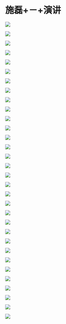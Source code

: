 # 施磊+－+演讲

![](https://raw.githubusercontent.com/hellojd2018/ms_document/master/Qcon/Qcon_shanghai_2018/images/093817464hAFfxF/201905130938_4.png)


![](https://raw.githubusercontent.com/hellojd2018/ms_document/master/Qcon/Qcon_shanghai_2018/images/093817464hAFfxF/201905130938_5.png)


![](https://raw.githubusercontent.com/hellojd2018/ms_document/master/Qcon/Qcon_shanghai_2018/images/093817464hAFfxF/201905130938_6.png)


![](https://raw.githubusercontent.com/hellojd2018/ms_document/master/Qcon/Qcon_shanghai_2018/images/093817464hAFfxF/201905130938_7.png)


![](https://raw.githubusercontent.com/hellojd2018/ms_document/master/Qcon/Qcon_shanghai_2018/images/093817464hAFfxF/201905130938_8.png)


![](https://raw.githubusercontent.com/hellojd2018/ms_document/master/Qcon/Qcon_shanghai_2018/images/093817464hAFfxF/201905130938_9.png)


![](https://raw.githubusercontent.com/hellojd2018/ms_document/master/Qcon/Qcon_shanghai_2018/images/093817464hAFfxF/201905130938_10.png)


![](https://raw.githubusercontent.com/hellojd2018/ms_document/master/Qcon/Qcon_shanghai_2018/images/093817464hAFfxF/201905130938_11.png)


![](https://raw.githubusercontent.com/hellojd2018/ms_document/master/Qcon/Qcon_shanghai_2018/images/093817464hAFfxF/201905130938_12.png)


![](https://raw.githubusercontent.com/hellojd2018/ms_document/master/Qcon/Qcon_shanghai_2018/images/093817464hAFfxF/201905130938_13.png)


![](https://raw.githubusercontent.com/hellojd2018/ms_document/master/Qcon/Qcon_shanghai_2018/images/093817464hAFfxF/201905130938_14.png)


![](https://raw.githubusercontent.com/hellojd2018/ms_document/master/Qcon/Qcon_shanghai_2018/images/093817464hAFfxF/201905130938_15.png)


![](https://raw.githubusercontent.com/hellojd2018/ms_document/master/Qcon/Qcon_shanghai_2018/images/093817464hAFfxF/201905130938_16.png)


![](https://raw.githubusercontent.com/hellojd2018/ms_document/master/Qcon/Qcon_shanghai_2018/images/093817464hAFfxF/201905130938_17.png)


![](https://raw.githubusercontent.com/hellojd2018/ms_document/master/Qcon/Qcon_shanghai_2018/images/093817464hAFfxF/201905130938_18.png)


![](https://raw.githubusercontent.com/hellojd2018/ms_document/master/Qcon/Qcon_shanghai_2018/images/093817464hAFfxF/201905130938_19.png)


![](https://raw.githubusercontent.com/hellojd2018/ms_document/master/Qcon/Qcon_shanghai_2018/images/093817464hAFfxF/201905130938_20.png)


![](https://raw.githubusercontent.com/hellojd2018/ms_document/master/Qcon/Qcon_shanghai_2018/images/093817464hAFfxF/201905130938_21.png)


![](https://raw.githubusercontent.com/hellojd2018/ms_document/master/Qcon/Qcon_shanghai_2018/images/093817464hAFfxF/201905130938_22.png)


![](https://raw.githubusercontent.com/hellojd2018/ms_document/master/Qcon/Qcon_shanghai_2018/images/093817464hAFfxF/201905130938_23.png)


![](https://raw.githubusercontent.com/hellojd2018/ms_document/master/Qcon/Qcon_shanghai_2018/images/093817464hAFfxF/201905130938_24.png)


![](https://raw.githubusercontent.com/hellojd2018/ms_document/master/Qcon/Qcon_shanghai_2018/images/093817464hAFfxF/201905130938_25.png)


![](https://raw.githubusercontent.com/hellojd2018/ms_document/master/Qcon/Qcon_shanghai_2018/images/093817464hAFfxF/201905130938_26.png)


![](https://raw.githubusercontent.com/hellojd2018/ms_document/master/Qcon/Qcon_shanghai_2018/images/093817464hAFfxF/201905130938_27.png)


![](https://raw.githubusercontent.com/hellojd2018/ms_document/master/Qcon/Qcon_shanghai_2018/images/093817464hAFfxF/201905130938_28.png)


![](https://raw.githubusercontent.com/hellojd2018/ms_document/master/Qcon/Qcon_shanghai_2018/images/093817464hAFfxF/201905130938_29.png)


![](https://raw.githubusercontent.com/hellojd2018/ms_document/master/Qcon/Qcon_shanghai_2018/images/093817464hAFfxF/201905130938_30.png)


![](https://raw.githubusercontent.com/hellojd2018/ms_document/master/Qcon/Qcon_shanghai_2018/images/093817464hAFfxF/201905130938_31.png)


![](https://raw.githubusercontent.com/hellojd2018/ms_document/master/Qcon/Qcon_shanghai_2018/images/093817464hAFfxF/201905130938_32.png)


![](https://raw.githubusercontent.com/hellojd2018/ms_document/master/Qcon/Qcon_shanghai_2018/images/093817464hAFfxF/201905130938_33.png)


![](https://raw.githubusercontent.com/hellojd2018/ms_document/master/Qcon/Qcon_shanghai_2018/images/093817464hAFfxF/201905130938_34.png)


![](https://raw.githubusercontent.com/hellojd2018/ms_document/master/Qcon/Qcon_shanghai_2018/images/093817464hAFfxF/201905130938_35.png)


